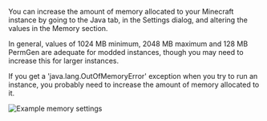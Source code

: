 You can increase the amount of memory allocated to your Minecraft instance by going to the Java tab, in the Settings dialog, and altering the values in the Memory section.

In general, values of 1024 MB minimum, 2048 MB maximum and 128 MB PermGen are adequate for modded instances, though you may need to increase this for larger instances.

If you get a 'java.lang.OutOfMemoryError' exception when you try to run an instance, you probably need to increase the amount of memory allocated to it.

![Example memory settings](http://multimc.org/images/screenshots/settings.png)